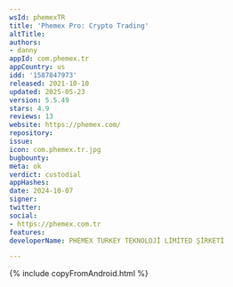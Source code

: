 ```yaml
---
wsId: phemexTR
title: 'Phemex Pro: Crypto Trading'
altTitle: 
authors:
- danny
appId: com.phemex.tr
appCountry: us
idd: '1587847973'
released: 2021-10-10
updated: 2025-05-23
version: 5.5.49
stars: 4.9
reviews: 13
website: https://phemex.com/
repository: 
issue: 
icon: com.phemex.tr.jpg
bugbounty: 
meta: ok
verdict: custodial
appHashes: 
date: 2024-10-07
signer: 
twitter: 
social:
- https://phemex.com.tr
features: 
developerName: PHEMEX TURKEY TEKNOLOJİ LİMİTED ŞİRKETİ

---
```


{% include copyFromAndroid.html %}
